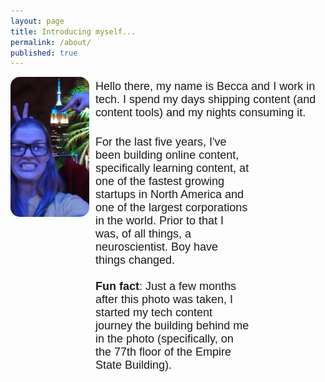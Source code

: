 ```yaml
---
layout: page
title: Introducing myself...
permalink: /about/
published: true
---
```


<html>
<head>
<style type="text/css">
* {margin: 0; padding: 0;}
#container {height: 100%; width:100%; font-size: 0;}
#left, #middle, #right {display: inline-block; *display: inline; zoom: 1; vertical-align: top; font-size: 12px;}
#left {width: 25%; margin-right: 10px; border-radius: 15px;}
#right {width: 70%; font-family:"helvetica"; margin-top: 5px; font-size: 18px;}
img {border-radius: 15px;}
</style>
</head>
<body>
<div id="container">
    <div id="left">
      <img src="https://raw.githubusercontent.com/beccarobins/beccarobins.github.io/master/images/becca-stupid-face.jpg" alt="Photograph of Becca's lovely face with the Empire State Building in the background.">
  </div>
    <div id="right"> Hello there, my name is Becca and I work in tech. I spend my days shipping content (and content tools) and my nights consuming it. <br> <br> 
    <div id="right"> For the last five years, I've been building online content, specifically learning content, at one of the fastest growing startups in North America and one of the largest corporations in the world. Prior to that I was, of all things, a neuroscientist. Boy have things changed.<br> <br>     
    <strong>Fun fact</strong>: Just a few months after this photo was taken, I started my tech content journey the building behind me in the photo (specifically, on the 77th floor of the Empire State Building).</div>
</div>
</body>
</html>

### More Information

If you're interested in checking out my _work_ work, check out [my portfolio](https://www.beccarobins.com){:target="_blank"}!
